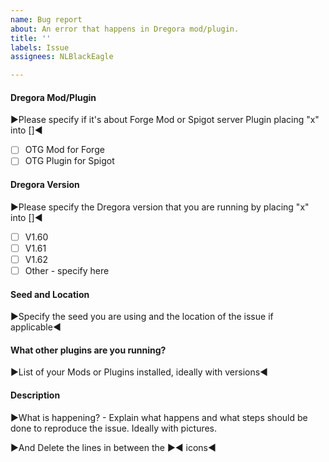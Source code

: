 ```yaml
---
name: Bug report
about: An error that happens in Dregora mod/plugin.
title: ''
labels: Issue
assignees: NLBlackEagle

---
```


#### Dregora Mod/Plugin
▶️Please specify if it's about Forge Mod or Spigot server Plugin placing "x" into []◀️
- [ ] OTG Mod for Forge
- [ ] OTG Plugin for Spigot

#### Dregora Version
▶️Please specify the Dregora version that you are running by placing "x" into []◀️
- [ ] V1.60
- [ ] V1.61
- [ ] V1.62
- [ ] Other - specify here

#### Seed and Location
▶️Specify the seed you are using and the location of the issue if applicable◀️

#### What other plugins are you running?
▶️List of your Mods or Plugins installed, ideally with versions◀️

#### Description
▶️What is happening? - Explain what happens and what steps should be done to reproduce the issue. Ideally with pictures.

▶️And Delete the lines in between the ▶️◀️ icons◀️

